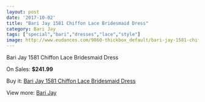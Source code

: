```yaml
---
layout: post
date: '2017-10-02'
title: "Bari Jay 1581 Chiffon Lace Bridesmaid Dress"
category: Bari Jay
tags: ["special","bari","dresses","lace","style"]
image: http://www.eudances.com/9860-thickbox_default/bari-jay-1581-chiffon-lace-bridesmaid-dress.jpg
---
```

Bari Jay 1581 Chiffon Lace Bridesmaid Dress

On Sales: **$241.99**
<a href="https://www.eudances.com/en/bari-jay/3235-bari-jay-1581-chiffon-lace-bridesmaid-dress.html"><amp-img layout="responsive" width="600" height="600" src="//www.eudances.com/9860-thickbox_default/bari-jay-1581-chiffon-lace-bridesmaid-dress.jpg" alt="Bari Jay 1581 Chiffon Lace Bridesmaid Dress 0" /></a>
<a href="https://www.eudances.com/en/bari-jay/3235-bari-jay-1581-chiffon-lace-bridesmaid-dress.html"><amp-img layout="responsive" width="600" height="600" src="//www.eudances.com/9862-thickbox_default/bari-jay-1581-chiffon-lace-bridesmaid-dress.jpg" alt="Bari Jay 1581 Chiffon Lace Bridesmaid Dress 1" /></a>
<a href="https://www.eudances.com/en/bari-jay/3235-bari-jay-1581-chiffon-lace-bridesmaid-dress.html"><amp-img layout="responsive" width="600" height="600" src="//www.eudances.com/9861-thickbox_default/bari-jay-1581-chiffon-lace-bridesmaid-dress.jpg" alt="Bari Jay 1581 Chiffon Lace Bridesmaid Dress 2" /></a>

Buy it: [Bari Jay 1581 Chiffon Lace Bridesmaid Dress](https://www.eudances.com/en/bari-jay/3235-bari-jay-1581-chiffon-lace-bridesmaid-dress.html "Bari Jay 1581 Chiffon Lace Bridesmaid Dress")

View more: [Bari Jay](https://www.eudances.com/en/56-bari-jay "Bari Jay")